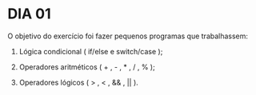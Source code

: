 # DIA 01

O objetivo do exercício foi fazer pequenos programas que trabalhassem:

1. Lógica condicional ( if/else e switch/case );

2. Operadores aritméticos ( + , - , * , / , % );

3. Operadores lógicos ( > , < , && , || ). 
